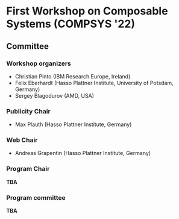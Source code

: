 # First Workshop on Composable Systems (COMPSYS '22)

## Committee

### Workshop organizers

- Christian Pinto (IBM Research Europe, Ireland)
- Felix Eberhardt (Hasso Plattner Institute, University of Potsdam, Germany)
- Sergey Blagodurov (AMD, USA)

### Publicity Chair
- Max Plauth (Hasso Plattner Institute, Germany)

### Web Chair
- Andreas Grapentin (Hasso Plattner Institute, Germany)

### Program Chair

**TBA**

### Program committee

**TBA**
